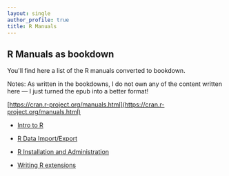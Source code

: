 ```yaml
---
layout: single
author_profile: true
title: R Manuals
---
```


## R Manuals as bookdown

You'll find here a list of the R manuals converted to bookdown. 

Notes: As written in the bookdowns, I do not own any of the content written here — I just turned the epub into a better format!

[https://cran.r-project.org/manuals.html](https://cran.r-project.org/manuals.html)

+ [Intro to R](http://colinfay.me/intro-to-r/)

+ [R Data Import/Export](http://colinfay.me/r-data-import-export/)

+ [R Installation and Administration](http://colinfay.me/r-installation-administration/)

+ [Writing R extensions](http://colinfay.me/writing-r-extensions/)